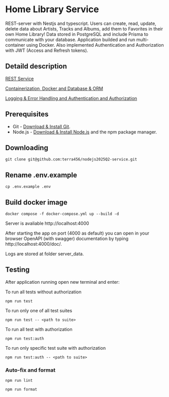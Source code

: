 # Home Library Service

REST-server with Nestjs and typescript. Users can create, read, update, delete data about Artists, Tracks and Albums, add them to Favorites in their own Home Library!
Data stored in PostgreSQL and include Prisma to communicate with your database.
Application builded and run multi-container using Docker.
Also implemented Authentication and Authorization with JWT (Access and Refresh tokens).

## Detaild description

[REST Service](https://github.com/AlreadyBored/nodejs-assignments/blob/main/assignments/rest-service/assignment.md)

[Containerization, Docker and Database & ORM](https://github.com/AlreadyBored/nodejs-assignments/blob/main/assignments/containerization-database-orm/assignment.md)

[Logging & Error Handling and Authentication and Authorization](https://github.com/AlreadyBored/nodejs-assignments/blob/main/assignments/logging-error-authentication-authorization/assignment.md)

## Prerequisites

- Git - [Download & Install Git](https://git-scm.com/downloads).
- Node.js - [Download & Install Node.js](https://nodejs.org/en/download/) and the npm package manager.

## Downloading

```
git clone git@github.com:terra456/nodejs2025Q2-service.git
```

## Rename .env.example

```
cp .env.example .env
```

## Build docker image

```
docker compose -f docker-compose.yml up --build -d
```

Server is avaliable http://localhost:4000

After starting the app on port (4000 as default) you can open
in your browser OpenAPI (with swagger) documentation by typing http://localhost:4000/doc/.

Logs are stored at folder server_data.

## Testing

After application running open new terminal and enter:

To run all tests without authorization

```
npm run test
```

To run only one of all test suites

```
npm run test -- <path to suite>
```

To run all test with authorization

```
npm run test:auth
```

To run only specific test suite with authorization

```
npm run test:auth -- <path to suite>
```

### Auto-fix and format

```
npm run lint
```

```
npm run format
```
